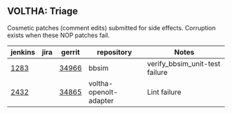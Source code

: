 

VOLTHA: Triage
--------------

Cosmetic patches (comment edits) submitted for side effects.
Corruption exists when these NOP patches fail.
    
| jenkins | jira | gerrit | repository | Notes       |
| ------- | -----| ------ | ---------- | ------------|
| [1283](https://jenkins.opencord.org/job/verify_bbsim_unit-test/1283/console) | | [34966](https://gerrit.opencord.org/c/bbsim/+/34866) | bbsim | verify_bbsim_unit-test failure |
| [2432](https://jenkins.opencord.org/job/verify_voltha-openolt-adapter_unit-test-lint/2432/console) | | [34865](https://gerrit.opencord.org/c/voltha-openolt-adapter/+/34865) | voltha-openolt-adapter | Lint failure |